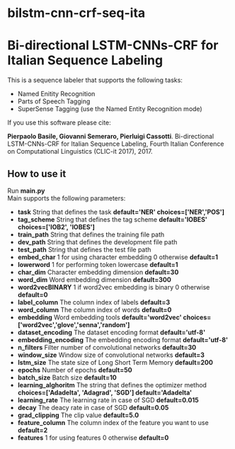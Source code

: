# bilstm-cnn-crf-seq-ita
Bi-directional LSTM-CNNs-CRF for Italian Sequence Labeling
========

This is a sequence labeler that supports the following tasks:

* Named Enitity Recognition
* Parts of Speech Tagging
* SuperSense Tagging (use the Named Entity Recognition mode)

If you use this software please cite:

**Pierpaolo Basile, Giovanni Semeraro, Pierluigi Cassotti**. Bi-directional LSTM-CNNs-CRF for Italian Sequence Labeling, Fourth Italian Conference on Computational Linguistics (CLIC-it 2017), 2017.

How to use it
----------------

Run **main.py**  
Main supports the following parameters:

* **task** String that defines the task **default='NER' choices=['NER','POS']**
* **tag_scheme** String that defines the tag scheme **default='IOBES' choices=['IOB2', 'IOBES']**
* **train_path** String that defines the training file path
* **dev_path** String that defines the development file path
* **test_path** String that defines the test file path
* **embed_char** 1 for using character embedding 0 otherwise **default=1**
* **lowerword** 1 for performing token lowercase **default=1**
* **char_dim** Character embedding dimension **default=30**
* **word_dim** Word embedding dimension **default=300**
* **word2vecBINARY** 1 if word2vec embedding is binary 0 otherwise **default=0**
* **label_column** The column index of labels **default=3**
* **word_column** The column index of words **default=0**
* **embedding** Word embedding tools **default='word2vec' choices=['word2vec','glove','senna','random']**
* **dataset_encoding** The dataset encoding format **default='utf-8'**
* **embedding_encoding** The embedding encoding format **default='utf-8'**
* **n_filters** Filter number of convolutional networks **default=30**
* **window_size** Window size of convolutional networks **default=3**
* **lstm_size** The state size of Long Short Term Memory **default=200**
* **epochs** Number of epochs **default=50**
* **batch_size** Batch size **default=10**
* **learning_alghoritm** The string that defines the optimizer method **choices=['Adadelta', 'Adagrad', 'SGD'] default='Adadelta'**
* **learning_rate** The learning rate in case of SGD **default=0.015**
* **decay** The deacy rate in case of SGD **default=0.05**
* **grad_clipping** The clip value  **default=5.0**
* **feature_column** The column index of the feature you want to use **default=2**
* **features** 1 for using features 0 otherwise **default=0**
